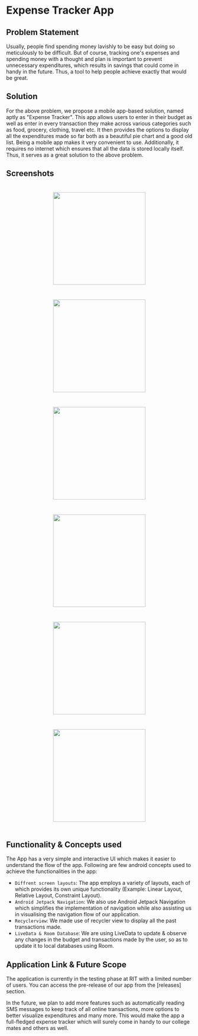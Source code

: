 # Expense Tracker App


## **Problem Statement**

Usually, people find spending money lavishly to be easy but doing so meticulously to be difficult. But of course, tracking one's expenses and spending money with a thought and plan is important to prevent unnecessary expenditures, which results in savings that could come in handy in the future. Thus, a tool to help people achieve exactly that would be great.


## **Solution**

For the above problem, we propose a mobile app-based solution, named aptly as "Expense Tracker". This app allows users to enter in their budget as well as enter in every transaction they make across various categories such as food, grocery, clothing, travel etc. It then provides the options to display all the expenditures made so far both as a beautiful pie chart and a good old list. Being a mobile app makes it very convenient to use. Additionally, it requires no internet which ensures that all the data is stored locally itself. Thus, it serves as a great solution to the above problem. 


## **Screenshots**

<div align="center" style="margin:auto;width:100%;display:flex;justify-content:center;align-items:center;flex-wrap:wrap;">
<img width="250px" margin="30px" style="margin:20px;" src="./BudgetManager/assets/budget.jpg">
<img width="250px" margin="30px" style="margin:20px;" src="./BudgetManager/assets/empty_pie_chart.jpg">
<img width="250px" margin="30px" style="margin:20px;" src="./BudgetManager/assets/transaction.jpg">
<img width="250px" margin="30px" style="margin:20px;" src="./BudgetManager/assets/good_pie_chart.jpg">
<img width="250px" margin="30px" style="margin:20px;" src="./BudgetManager/assets/bad_pie_chart.jpg">
<img width="250px" margin="30px" style="margin:20px;" src="./BudgetManager/assets/history.jpg">
</div>


## **Functionality & Concepts used**

The App has a very simple and interactive UI which makes it easier to understand the flow of the app. Following are few android concepts used to achieve the functionalities in the app:

- `Diffrent screen layouts`: The app employs a variety of layouts, each of which provides its own unique functionality (Example: Linear Layout, Relative Layout, Constraint Layout).
- `Android Jetpack Navigation`: We also use Android Jetpack Navigation which simplifies the implementation of navigation while also assisting us in visualising the navigation flow of our application.
- `Recyclerview`: We made use of recycler view to display all the past transactions made.
- `LiveData & Room Database`: We are using LiveData to update & observe any changes in the budget and transactions made by the user, so as to update it to local databases using Room.


## **Application Link & Future Scope**

The application is currently in the testing phase at RIT with a limited number of users. You can access the pre-release of our app from the [releases]  section.

In the future, we plan to add more features such as automatically reading SMS messages to keep track of all online transactions, more options to better visualize expenditures and many more. This would make the app a full-fledged expense tracker which will surely come in handy to our college mates and others as well.
